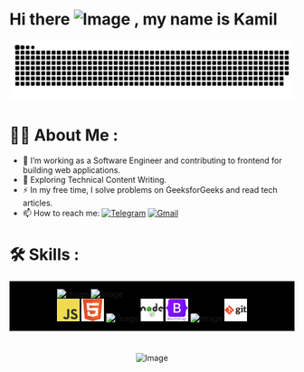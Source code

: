 # Hi there   <img src="https://camo.githubusercontent.com/0c732027af8a28d138e3698181f7be7c9b97d443b4beb9c7ce8ec4cffc6b4767/68747470733a2f2f6d656469612e67697068792e636f6d2f6d656469612f6876524a434c467a6361737252346961377a2f67697068792e676966" alt="Image" style="width: 3%;" /> , my name is Kamil
![](https://raw.githubusercontent.com/1999AZZAR/1999AZZAR/readme/resources/img/grid-snake.svg)




# 👩‍💻 About Me :

- 🔭 I’m working as a Software Engineer and contributing to frontend for building web applications.
- 🌱  Exploring Technical Content Writing.
- ⚡  In my free time, I solve problems on GeeksforGeeks and read tech articles.
- 📫 How to reach me: [<img src='https://img.shields.io/badge/-Sadigov-blue?style=flat&logo=Telegram&logoColor=white' alt='Telegram' height='20'>](https://t.me/Sadigov26)  [<img src='https://img.shields.io/badge/-sadigovkamil2%40gmail.com-red?style=for-the-badge&logo=gmail&logoColor=white' alt='Gmail' height='20'>](mailto:sadigovkamil2@gmail.com) 
# 🛠️ Skills :
<div style="background-color: black; display: flex;
    align-items: center;
    justify-content: center; ">

<img src="https://cdn1.iconfinder.com/data/icons/programing-development-8/24/react_logo-512.png" alt="Image"
            style="width: 40px; height: 40px; " />
<img src="https://cdn1.iconfinder.com/data/icons/programing-development-8/24/react_logo-512.png" alt="Image"
            style="width: 40px; height: 40px; " />  
        <img src="https://github.com/devicons/devicon/raw/master/icons/javascript/javascript-original.svg" alt="Image"
           style="width: 40px; height: 40px; " />
        <img src="https://github.com/devicons/devicon/raw/master/icons/html5/html5-original.svg" alt="Image"
            style="width: 40px; height: 40px; " />
        <img src="https://w7.pngwing.com/pngs/224/77/png-transparent-website-web-internet-css-style-css3-technology-social-media-logos-i-flat-colorful-icon.png" alt="Image"
            style="width: 40px; height: 40px; " />
            <img src="https://github.com/devicons/devicon/raw/master/icons/nodejs/nodejs-original-wordmark.svg" alt="Image"
            style="width: 40px; height: 40px; " />
        <img src="https://github.com/devicons/devicon/raw/master/icons/bootstrap/bootstrap-original-wordmark.svg"
            alt="Image" style="width: 40px; height: 40px; " />
        <img src="https://cdn.iconscout.com/icon/free/png-256/free-typescript-3521774-2945272.png?f=webp"
            alt="Image" style="width: 40px; height: 40px; border-radius: 3px;" />
        <img src="https://github.com/devicons/devicon/raw/master/icons/git/git-original-wordmark.svg" alt="Image"
            style="width: 40px; height: 40px;" />
</div>

# 
<div align="center">
  <img src="https://camo.githubusercontent.com/d26893d99fe76f99fcf7d36e586ad8a0133c131fd4b101fe56494105b4238549/68747470733a2f2f6d656469612e67697068792e636f6d2f6d656469612f645765734263544c61766b5a754733354d492f67697068792e676966" alt="Image" style="width: 60%;" />
</div>

 

 


